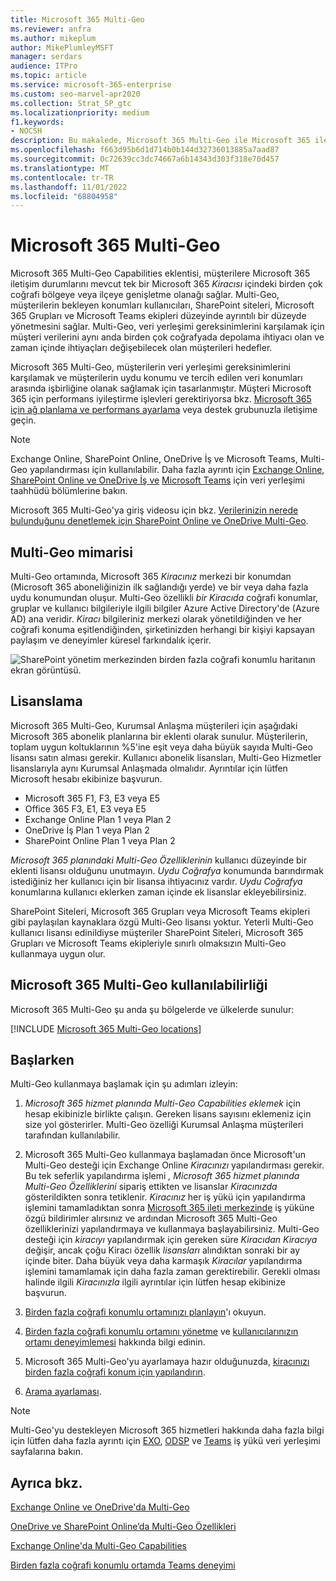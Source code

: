 ```yaml
---
title: Microsoft 365 Multi-Geo
ms.reviewer: anfra
ms.author: mikeplum
author: MikePlumleyMSFT
manager: serdars
audience: ITPro
ms.topic: article
ms.service: microsoft-365-enterprise
ms.custom: seo-marvel-apr2020
ms.collection: Strat_SP_gtc
ms.localizationpriority: medium
f1.keywords:
- NOCSH
description: Bu makalede, Microsoft 365 Multi-Geo ile Microsoft 365 iletişim durumunuzu birden fazla coğrafi bölgeye genişletmeyi öğrenin.
ms.openlocfilehash: f663d95b6d1d714b0b144d32736013885a7aad87
ms.sourcegitcommit: 0c72639cc3dc74667a6b14343d303f318e70d457
ms.translationtype: MT
ms.contentlocale: tr-TR
ms.lasthandoff: 11/01/2022
ms.locfileid: "68804958"
---
```

# <a name="microsoft-365-multi-geo"></a>Microsoft 365 Multi-Geo

Microsoft 365 Multi-Geo Capabilities eklentisi, müşterilere Microsoft 365 iletişim durumlarını mevcut tek bir Microsoft 365 _Kiracısı_ içindeki birden çok coğrafi bölgeye veya ilçeye genişletme olanağı sağlar. Multi-Geo, müşterilerin bekleyen konumları kullanıcıları, SharePoint siteleri, Microsoft 365 Grupları ve Microsoft Teams ekipleri düzeyinde ayrıntılı bir düzeyde yönetmesini sağlar. Multi-Geo, veri yerleşimi gereksinimlerini karşılamak için müşteri verilerini aynı anda birden çok coğrafyada depolama ihtiyacı olan ve zaman içinde ihtiyaçları değişebilecek olan müşterileri hedefler.
  
Microsoft 365 Multi-Geo, müşterilerin veri yerleşimi gereksinimlerini karşılamak ve müşterilerin uydu konumu ve tercih edilen veri konumları arasında işbirliğine olanak sağlamak için tasarlanmıştır. Müşteri Microsoft 365 için performans iyileştirme işlevleri gerektiriyorsa bkz. <a href="https://support.office.com/article/e5f1228c-da3c-4654-bf16-d163daee8848" target="_blank">Microsoft 365 için ağ planlama ve performans ayarlama</a> veya destek grubunuzla iletişime geçin.

>[!NOTE]
>Exchange Online, SharePoint Online, OneDrive İş ve Microsoft Teams, Multi-Geo yapılandırması için kullanılabilir. Daha fazla ayrıntı için [Exchange Online](m365-dr-workload-exo.md), [SharePoint Online ve OneDrive İş ve](m365-dr-workload-spo.md) [Microsoft Teams](m365-dr-workload-teams.md#data-residency-commitments-available) için veri yerleşimi taahhüdü bölümlerine bakın.

Microsoft 365 Multi-Geo'ya giriş videosu için bkz. [Verilerinizin nerede bulunduğunu denetlemek için SharePoint Online ve OneDrive Multi-Geo](https://www.youtube.com/watch?v=Do9U3JuROhk).

## <a name="multi-geo-architecture"></a>Multi-Geo mimarisi

Multi-Geo ortamında, Microsoft 365 _Kiracınız_ merkezi bir konumdan (Microsoft 365 aboneliğinizin ilk sağlandığı yerde) ve bir veya daha fazla uydu konumundan oluşur. Multi-Geo özellikli _bir Kiracıda_ coğrafi konumlar, gruplar ve kullanıcı bilgileriyle ilgili bilgiler Azure Active Directory'de (Azure AD) ana veridir. _Kiracı_ bilgileriniz merkezi olarak yönetildiğinden ve her coğrafi konuma eşitlendiğinden, şirketinizden herhangi bir kişiyi kapsayan paylaşım ve deneyimler küresel farkındalık içerir.

![SharePoint yönetim merkezinden birden fazla coğrafi konumlu haritanın ekran görüntüsü.](../media/multi-geo-world-map.png)

## <a name="licensing"></a>Lisanslama

Microsoft 365 Multi-Geo, Kurumsal Anlaşma müşterileri için aşağıdaki Microsoft 365 abonelik planlarına bir eklenti olarak sunulur. Müşterilerin, toplam uygun koltuklarının %5'ine eşit veya daha büyük sayıda Multi-Geo lisansı satın alması gerekir. Kullanıcı abonelik lisansları, Multi-Geo Hizmetler lisanslarıyla aynı Kurumsal Anlaşmada olmalıdır. Ayrıntılar için lütfen Microsoft hesabı ekibinize başvurun.

- Microsoft 365 F1, F3, E3 veya E5
- Office 365 F3, E1, E3 veya E5
- Exchange Online Plan 1 veya Plan 2
- OneDrive İş Plan 1 veya Plan 2
- SharePoint Online Plan 1 veya Plan 2

_Microsoft 365 planındaki Multi-Geo Özelliklerinin_ kullanıcı düzeyinde bir eklenti lisansı olduğunu unutmayın. _Uydu Coğrafya_ konumunda barındırmak istediğiniz her kullanıcı için bir lisansa ihtiyacınız vardır. _Uydu Coğrafya_ konumlarına kullanıcı eklerken zaman içinde ek lisanslar ekleyebilirsiniz.

SharePoint Siteleri, Microsoft 365 Grupları veya Microsoft Teams ekipleri gibi paylaşılan kaynaklara özgü Multi-Geo lisansı yoktur. Yeterli Multi-Geo kullanıcı lisansı edinildiyse müşteriler SharePoint Siteleri, Microsoft 365 Grupları ve Microsoft Teams ekipleriyle sınırlı olmaksızın Multi-Geo kullanmaya uygun olur.

## <a name="microsoft-365-multi-geo-availability"></a>Microsoft 365 Multi-Geo kullanılabilirliği

Microsoft 365 Multi-Geo şu anda şu bölgelerde ve ülkelerde sunulur:

[!INCLUDE [Microsoft 365 Multi-Geo locations](../includes/microsoft-365-multi-geo-locations.md)]

## <a name="getting-started"></a>Başlarken

Multi-Geo kullanmaya başlamak için şu adımları izleyin:

1. _Microsoft 365 hizmet planında Multi-Geo Capabilities eklemek_ için hesap ekibinizle birlikte çalışın. Gereken lisans sayısını eklemeniz için size yol gösterirler. Multi-Geo özelliği Kurumsal Anlaşma müşterileri tarafından kullanılabilir.

2. Microsoft 365 Multi-Geo kullanmaya başlamadan önce Microsoft'un Multi-Geo desteği için Exchange Online _Kiracınızı_ yapılandırması gerekir. Bu tek seferlik yapılandırma işlemi _, Microsoft 365 hizmet planında Multi-Geo Özelliklerini_ sipariş ettikten ve lisanslar _Kiracınızda_ gösterildikten sonra tetiklenir. _Kiracınız_ her iş yükü için yapılandırma işlemini tamamladıktan sonra [Microsoft 365 ileti merkezinde](https://support.office.com/article/38FB3333-BFCC-4340-A37B-DEDA509C2093) iş yüküne özgü bildirimler alırsınız ve ardından Microsoft 365 Multi-Geo özelliklerinizi yapılandırmaya ve kullanmaya başlayabilirsiniz. Multi-Geo desteği için _kiracıyı_ yapılandırmak için gereken süre _Kiracıdan Kiracıya_ değişir, ancak çoğu Kiracı özellik _lisansları_ alındıktan sonraki bir ay içinde biter. Daha büyük veya daha karmaşık _Kiracılar_ yapılandırma işlemini tamamlamak için daha fazla zaman gerektirebilir. Gerekli olması halinde ilgili _Kiracınızla_ ilgili ayrıntılar için lütfen hesap ekibinize başvurun.

3. [Birden fazla coğrafi konumlu ortamınızı planlayın](plan-for-multi-geo.md)'ı okuyun.

4. [Birden fazla coğrafi konumlu ortamını yönetme](administering-a-multi-geo-environment.md) ve [kullanıcılarınızın ortamı deneyimlemesi](multi-geo-user-experience.md) hakkında bilgi edinin.

5. Microsoft 365 Multi-Geo'yu ayarlamaya hazır olduğunuzda, [kiracınızı birden fazla coğrafi konum için yapılandırın](multi-geo-tenant-configuration.md).

6. [Arama ayarlaması](configure-search-for-multi-geo.md).
  
> [!NOTE]
> Multi-Geo'yu destekleyen Microsoft 365 hizmetleri hakkında daha fazla bilgi için lütfen daha fazla ayrıntı için [EXO](m365-dr-workload-exo.md), [ODSP](m365-dr-workload-spo.md) ve [Teams](m365-dr-workload-teams.md) iş yükü veri yerleşimi sayfalarına bakın.


## <a name="see-also"></a>Ayrıca bkz.

[Exchange Online ve OneDrive'da Multi-Geo](https://Aka.ms/GoMultiGeo)

[OneDrive ve SharePoint Online’da Multi-Geo Özellikleri](multi-geo-capabilities-in-onedrive-and-sharepoint-online-in-microsoft-365.md)

[Exchange Online'da Multi-Geo Capabilities](multi-geo-capabilities-in-exchange-online.md)

[Birden fazla coğrafi konumlu ortamda Teams deneyimi](/microsoftteams/teams-experience-o365odb-spo-multi-geo)
